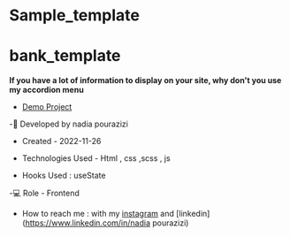 # Sample_template
# bank_template

**If you have a lot of information to display on your site, why don't you use my accordion menu**

- [Demo Project](https://nadiapourazizi.github.io/Sample_template/)

-🙂 Developed by nadia pourazizi
- Created - 2022-11-26

- Technologies Used - Html , css ,scss , js

- Hooks Used : useState 

-💻 Role - Frontend

- How to reach me : with my [instagram](https://www.instagram.com/nadiaacodes) and [linkedin](https://www.linkedin.com/in/nadia pourazizi)
